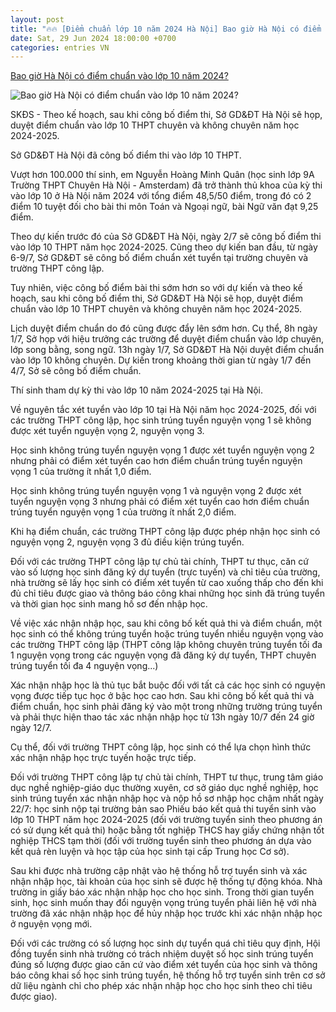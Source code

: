 ```yaml
---
layout: post
title: "🔥🔥 [Điểm chuẩn lớp 10 năm 2024 Hà Nội] Bao giờ Hà Nội có điểm chuẩn vào lớp 10 năm 2024?"
date: Sat, 29 Jun 2024 18:00:00 +0700
categories: entries VN
---
```

[Bao giờ Hà Nội có điểm chuẩn vào lớp 10 năm 2024?](https://suckhoedoisong.vn/bao-gio-ha-noi-co-diem-chuan-vao-lop-10-169240629222636082.htm)

![Bao giờ Hà Nội có điểm chuẩn vào lớp 10 năm 2024?](https://suckhoedoisong.qltns.mediacdn.vn/zoom/600_315/324455921873985536/2024/6/29/lop-10-306-3-1719674767523975498779-42-0-792-1200-crop-1719674780935738483566.jpg)

SKĐS - Theo kế hoạch, sau khi công bố điểm thi, Sở GD&ĐT Hà Nội sẽ họp, duyệt điểm chuẩn vào lớp 10 THPT chuyên và không chuyên năm học 2024-2025.

Sở GD&ĐT Hà Nội đã công bố điểm thi vào lớp 10 THPT.

Vượt hơn 100.000 thí sinh, em Nguyễn Hoàng Minh Quân (học sinh lớp 9A Trường THPT Chuyên Hà Nội - Amsterdam) đã trở thành thủ khoa của kỳ thi vào lớp 10 ở Hà Nội năm 2024 với tổng điểm 48,5/50 điểm, trong đó có 2 điểm 10 tuyệt đối cho bài thi môn Toán và Ngoại ngữ, bài Ngữ văn đạt 9,25 điểm.



Theo dự kiến trước đó của Sở GD&ĐT Hà Nội, ngày 2/7 sẽ công bố điểm thi vào lớp 10 THPT năm học 2024-2025. Cũng theo dự kiến ban đầu, từ ngày 6-9/7, Sở GD&ĐT sẽ công bố điểm chuẩn xét tuyển tại trường chuyên và trường THPT công lập.

Tuy nhiên, việc công bố điểm bài thi sớm hơn so với dự kiến và theo kế hoạch, sau khi công bố điểm thi, Sở GD&ĐT Hà Nội sẽ họp, duyệt điểm chuẩn vào lớp 10 THPT chuyên và không chuyên năm học 2024-2025.

Lịch duyệt điểm chuẩn do đó cũng được đẩy lên sớm hơn. Cụ thể, 8h ngày 1/7, Sở họp với hiệu trưởng các trường để duyệt điểm chuẩn vào lớp chuyên, lớp song bằng, song ngữ. 13h ngày 1/7, Sở GD&ĐT Hà Nội duyệt điểm chuẩn vào lớp 10 không chuyên. Dự kiến trong khoảng thời gian từ ngày 1/7 đến 4/7, Sở sẽ công bố điểm chuẩn.

Thí sinh tham dự kỳ thi vào lớp 10 năm 2024-2025 tại Hà Nội.

Về nguyên tắc xét tuyển vào lớp 10 tại Hà Nội năm học 2024-2025, đối với các trường THPT công lập, học sinh trúng tuyển nguyện vọng 1 sẽ không được xét tuyển nguyện vọng 2, nguyện vọng 3.

Học sinh không trúng tuyển nguyện vọng 1 được xét tuyển nguyện vọng 2 nhưng phải có điểm xét tuyển cao hơn điểm chuẩn trúng tuyển nguyện vọng 1 của trường ít nhất 1,0 điểm.

Học sinh không trúng tuyển nguyện vọng 1 và nguyện vọng 2 được xét tuyển nguyện vọng 3 nhưng phải có điểm xét tuyển cao hơn điểm chuẩn trúng tuyển nguyện vọng 1 của trường ít nhất 2,0 điểm.

Khi hạ điểm chuẩn, các trường THPT công lập được phép nhận học sinh có nguyện vọng 2, nguyện vọng 3 đủ điều kiện trúng tuyển.

Đối với các trường THPT công lập tự chủ tài chính, THPT tư thục, căn cứ vào số lượng học sinh đăng ký dự tuyển (trực tuyến) và chỉ tiêu của trường, nhà trường sẽ lấy học sinh có điểm xét tuyển từ cao xuống thấp cho đến khi đủ chỉ tiêu được giao và thông báo công khai những học sinh đã trúng tuyển và thời gian học sinh mang hồ sơ đến nhập học.

Về việc xác nhận nhập học, sau khi công bố kết quả thi và điểm chuẩn, một học sinh có thể không trúng tuyển hoặc trúng tuyển nhiều nguyện vọng vào các trường THPT công lập (THPT công lập không chuyên trúng tuyển tối đa 1 nguyện vọng trong các nguyện vọng đã đăng ký dự tuyển, THPT chuyên trúng tuyển tối đa 4 nguyện vọng...)

Xác nhận nhập học là thủ tục bắt buộc đối với tất cả các học sinh có nguyện vọng được tiếp tục học ở bậc học cao hơn. Sau khi công bố kết quả thi và điểm chuẩn, học sinh phải đăng ký vào một trong những trường trúng tuyển và phải thực hiện thao tác xác nhận nhập học từ 13h ngày 10/7 đến 24 giờ ngày 12/7.

Cụ thể, đối với trường THPT công lập, học sinh có thể lựa chọn hình thức xác nhận nhập học trực tuyến hoặc trực tiếp.

Đối với trường THPT công lập tự chủ tài chính, THPT tư thục, trung tâm giáo dục nghề nghiệp-giáo dục thường xuyên, cơ sở giáo dục nghề nghiệp, học sinh trúng tuyển xác nhận nhập học và nộp hồ sơ nhập học chậm nhất ngày 22/7: học sinh nộp tại trường bản sao Phiếu báo kết quả thi tuyển sinh vào lớp 10 THPT năm học 2024-2025 (đối với trường tuyển sinh theo phương án có sử dụng kết quả thi) hoặc bằng tốt nghiệp THCS hay giấy chứng nhận tốt nghiệp THCS tạm thời (đối với trường tuyển sinh theo phương án dựa vào kết quả rèn luyện và học tập của học sinh tại cấp Trung học Cơ sở).

Sau khi được nhà trường cập nhật vào hệ thống hỗ trợ tuyển sinh và xác nhận nhập học, tài khoản của học sinh sẽ được hệ thống tự động khóa. Nhà trường in giấy báo xác nhận nhập học cho học sinh. Trong thời gian tuyển sinh, học sinh muốn thay đổi nguyện vọng trúng tuyển phải liên hệ với nhà trường đã xác nhận nhập học để hủy nhập học trước khi xác nhận nhập học ở nguyện vọng mới.

Đối với các trường có số lượng học sinh dự tuyển quá chỉ tiêu quy định, Hội đồng tuyển sinh nhà trường có trách nhiệm duyệt số học sinh trúng tuyển đúng số lượng được giao căn cứ vào điểm xét tuyển của học sinh và thông báo công khai số học sinh trúng tuyển, hệ thống hỗ trợ tuyển sinh trên cơ sở dữ liệu ngành chỉ cho phép xác nhận nhập học cho học sinh theo chỉ tiêu được giao).

